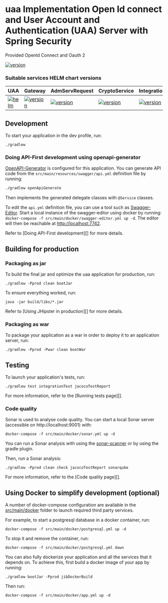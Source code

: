 # uaa Implementation Open Id connect and  User Account and Authentication (UAA) Server with Spring Security
Provided OpenId Connect and Oauth 2

[![version](https://img.shields.io/badge/version-0.3.1-blue.svg)](https://semver.org)

### Suitable services HELM chart versions

| UAA                                                                                | Gateway                                                                                | AdmServRequest                                                                       | CryptoService                                                                                | Integration                                                                             | Declarations                                                                            | PermitDoc                                                                            |
| ---------------------------------------------------------------------------------- | -------------------------------------------------------------------------------------- | ------------------------------------------------------------------------------------ | -------------------------------------------------------------------------------------------- | --------------------------------------------------------------------------------------- | --------------------------------------------------------------------------------------- | ------------------------------------------------------------------------------------ |
| [![helm](https://img.shields.io/badge/version-0.3.1-blue.svg)](https://semver.org) | [![version](https://img.shields.io/badge/version-0.3.2-green.svg)](https://semver.org) | [![version](https://img.shields.io/badge/version-0.2.3-9cf.svg)](https://semver.org) | [![version](https://img.shields.io/badge/version-0.1.0-brightgreen.svg)](https://semver.org) | [![version](https://img.shields.io/badge/version-0.0.1-orange.svg)](https://semver.org) | [![version](https://img.shields.io/badge/version-0.1.3-yellow.svg)](https://semver.org) | [![version](https://img.shields.io/badge/version-0.0.1-red.svg)](https://semver.org) |

## Development

To start your application in the dev profile, run:

    ./gradlew


### Doing API-First development using openapi-generator

[OpenAPI-Generator]() is configured for this application. You can generate API code from the `src/main/resources/swagger/api.yml` definition file by running:

```bash
./gradlew openApiGenerate
```

Then implements the generated delegate classes with `@Service` classes.

To edit the `api.yml` definition file, you can use a tool such as [Swagger-Editor](). Start a local instance of the swagger-editor using docker by running: `docker-compose -f src/main/docker/swagger-editor.yml up -d`. The editor will then be reachable at [http://localhost:7742](http://localhost:7742).

Refer to [Doing API-First development][] for more details.

## Building for production

### Packaging as jar

To build the final jar and optimize the uaa application for production, run:

    ./gradlew -Pprod clean bootJar

To ensure everything worked, run:

    java -jar build/libs/*.jar

Refer to [Using JHipster in production][] for more details.

### Packaging as war

To package your application as a war in order to deploy it to an application server, run:

    ./gradlew -Pprod -Pwar clean bootWar

## Testing

To launch your application's tests, run:

    ./gradlew test integrationTest jacocoTestReport

For more information, refer to the [Running tests page][].

### Code quality

Sonar is used to analyse code quality. You can start a local Sonar server (accessible on http://localhost:9001) with:

```
docker-compose -f src/main/docker/sonar.yml up -d
```

You can run a Sonar analysis with using the [sonar-scanner](https://docs.sonarqube.org/display/SCAN/Analyzing+with+SonarQube+Scanner) or by using the gradle plugin.

Then, run a Sonar analysis:

```
./gradlew -Pprod clean check jacocoTestReport sonarqube
```

For more information, refer to the [Code quality page][].

## Using Docker to simplify development (optional)

 A number of docker-compose configuration are available in the [src/main/docker](src/main/docker) folder to launch required third party services.

For example, to start a postgresql database in a docker container, run:

    docker-compose -f src/main/docker/postgresql.yml up -d

To stop it and remove the container, run:

    docker-compose -f src/main/docker/postgresql.yml down

You can also fully dockerize your application and all the services that it depends on.
To achieve this, first build a docker image of your app by running:

    ./gradlew bootJar -Pprod jibDockerBuild

Then run:

    docker-compose -f src/main/docker/app.yml up -d



